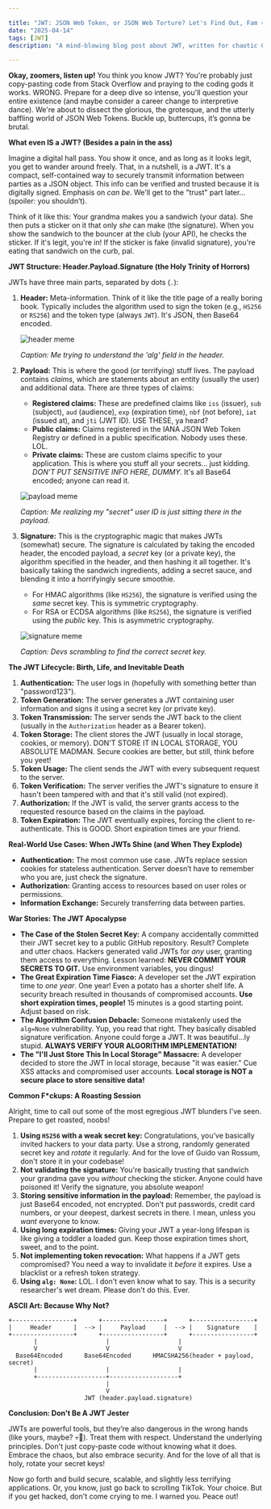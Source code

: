 ```yaml
---

title: "JWT: JSON Web Token, or JSON Web Torture? Let's Find Out, Fam 💀"
date: "2025-04-14"
tags: [JWT]
description: "A mind-blowing blog post about JWT, written for chaotic Gen Z engineers. Brace yourselves; it's gonna be a wild ride."

---
```


**Okay, zoomers, listen up!** You think you know JWT? You're probably just copy-pasting code from Stack Overflow and praying to the coding gods it works. WRONG. Prepare for a deep dive so intense, you'll question your entire existence (and maybe consider a career change to interpretive dance). We're about to dissect the glorious, the grotesque, and the utterly baffling world of JSON Web Tokens. Buckle up, buttercups, it’s gonna be brutal.

**What even IS a JWT? (Besides a pain in the ass)**

Imagine a digital hall pass. You show it once, and as long as it looks legit, you get to wander around freely. That, in a nutshell, is a JWT. It's a compact, self-contained way to securely transmit information between parties as a JSON object. This info can be verified and trusted because it is digitally signed. Emphasis on *can be*. We'll get to the "trust" part later… (spoiler: you shouldn’t).

Think of it like this: Your grandma makes you a sandwich (your data). She then puts a sticker on it that only *she* can make (the signature). When you show the sandwich to the bouncer at the club (your API), he checks the sticker. If it's legit, you're in! If the sticker is fake (invalid signature), you're eating that sandwich on the curb, pal.

**JWT Structure: Header.Payload.Signature (the Holy Trinity of Horrors)**

JWTs have three main parts, separated by dots (`.`):

1.  **Header:** Meta-information. Think of it like the title page of a really boring book. Typically includes the algorithm used to sign the token (e.g., `HS256` or `RS256`) and the token type (always `JWT`). It's JSON, then Base64 encoded.

    ![header meme](https://i.imgflip.com/386l2v.jpg)

    *Caption: Me trying to understand the 'alg' field in the header.*

2.  **Payload:** This is where the good (or terrifying) stuff lives. The payload contains *claims*, which are statements about an entity (usually the user) and additional data. There are three types of claims:

    *   **Registered claims:** These are predefined claims like `iss` (issuer), `sub` (subject), `aud` (audience), `exp` (expiration time), `nbf` (not before), `iat` (issued at), and `jti` (JWT ID). USE THESE, ya heard?
    *   **Public claims:** Claims registered in the IANA JSON Web Token Registry or defined in a public specification. Nobody uses these. LOL.
    *   **Private claims:** These are custom claims specific to your application. This is where you stuff all your secrets... just kidding. *DON'T PUT SENSITIVE INFO HERE, DUMMY.* It's all Base64 encoded; anyone can read it.

    ![payload meme](https://i.imgflip.com/39f81g.jpg)

    *Caption: Me realizing my "secret" user ID is just sitting there in the payload.*

3.  **Signature:** This is the cryptographic magic that makes JWTs (somewhat) secure. The signature is calculated by taking the encoded header, the encoded payload, a *secret* key (or a private key), the algorithm specified in the header, and then hashing it all together.  It's basically taking the sandwich ingredients, adding a secret sauce, and blending it into a horrifyingly secure smoothie.

    *   For HMAC algorithms (like `HS256`), the signature is verified using the *same* secret key. This is symmetric cryptography.
    *   For RSA or ECDSA algorithms (like `RS256`), the signature is verified using the *public* key. This is asymmetric cryptography.

    ![signature meme](https://i.imgflip.com/1v31f1.jpg)

    *Caption: Devs scrambling to find the correct secret key.*

**The JWT Lifecycle: Birth, Life, and Inevitable Death**

1.  **Authentication:** The user logs in (hopefully with something better than "password123").
2.  **Token Generation:** The server generates a JWT containing user information and signs it using a secret key (or private key).
3.  **Token Transmission:** The server sends the JWT back to the client (usually in the `Authorization` header as a Bearer token).
4.  **Token Storage:** The client stores the JWT (usually in local storage, cookies, or memory). DON'T STORE IT IN LOCAL STORAGE, YOU ABSOLUTE MADMAN. Secure cookies are better, but still, think before you yeet!
5.  **Token Usage:** The client sends the JWT with every subsequent request to the server.
6.  **Token Verification:** The server verifies the JWT's signature to ensure it hasn't been tampered with and that it's still valid (not expired).
7.  **Authorization:** If the JWT is valid, the server grants access to the requested resource based on the claims in the payload.
8.  **Token Expiration:** The JWT eventually expires, forcing the client to re-authenticate. This is GOOD. Short expiration times are your friend.

**Real-World Use Cases: When JWTs Shine (and When They Explode)**

*   **Authentication:** The most common use case. JWTs replace session cookies for stateless authentication. Server doesn’t have to remember who you are, just check the signature.
*   **Authorization:** Granting access to resources based on user roles or permissions.
*   **Information Exchange:** Securely transferring data between parties.

**War Stories: The JWT Apocalypse**

*   **The Case of the Stolen Secret Key:** A company accidentally committed their JWT secret key to a public GitHub repository. Result?  Complete and utter chaos. Hackers generated valid JWTs for *any* user, granting them access to everything.  Lesson learned: **NEVER COMMIT YOUR SECRETS TO GIT.** Use environment variables, you dingus!
*   **The Great Expiration Time Fiasco:** A developer set the JWT expiration time to *one year*.  One year!  Even a potato has a shorter shelf life. A security breach resulted in thousands of compromised accounts.  **Use short expiration times, people!**  15 minutes is a good starting point. Adjust based on risk.
*   **The Algorithm Confusion Debacle:** Someone mistakenly used the `alg=None` vulnerability. Yup, you read that right. They basically disabled signature verification. Anyone could forge a JWT. It was beautiful...ly stupid. **ALWAYS VERIFY YOUR ALGORITHM IMPLEMENTATION!**
*  **The "I'll Just Store This In Local Storage" Massacre:** A developer decided to store the JWT in local storage, because "it was easier." Cue XSS attacks and compromised user accounts. **Local storage is NOT a secure place to store sensitive data!**

**Common F*ckups: A Roasting Session**

Alright, time to call out some of the most egregious JWT blunders I've seen. Prepare to get roasted, noobs!

1.  **Using `HS256` with a weak secret key:**  Congratulations, you’ve basically invited hackers to your data party. Use a strong, randomly generated secret key and *rotate* it regularly. And for the love of Guido van Rossum, don't store it in your codebase!
2.  **Not validating the signature:**  You're basically trusting that sandwich your grandma gave you *without* checking the sticker. Anyone could have poisoned it! Verify the signature, you absolute weapon!
3.  **Storing sensitive information in the payload:**  Remember, the payload is just Base64 encoded, not encrypted.  Don't put passwords, credit card numbers, or your deepest, darkest secrets in there.  I mean, unless you *want* everyone to know.
4.  **Using long expiration times:** Giving your JWT a year-long lifespan is like giving a toddler a loaded gun.  Keep those expiration times short, sweet, and to the point.
5.  **Not implementing token revocation:**  What happens if a JWT gets compromised?  You need a way to invalidate it *before* it expires.  Use a blacklist or a refresh token strategy.
6.  **Using `alg: None`:** LOL. I don't even know what to say. This is a security researcher's wet dream. Please don't do this. Ever.

**ASCII Art: Because Why Not?**

```
+-----------------+      +-----------------+      +-----------------+
|     Header      |  --> |     Payload     |  --> |    Signature    |
+-----------------+      +-----------------+      +-----------------+
       |                   |                   |
       V                   V                   V
  Base64Encoded      Base64Encoded      HMACSHA256(header + payload, secret)
       |                   |                   |
       +-------------------+-------------------+
                           |
                           V
                     JWT (header.payload.signature)

```

**Conclusion: Don't Be A JWT Jester**

JWTs are powerful tools, but they’re also dangerous in the wrong hands (like yours, maybe? 💀🙏). Treat them with respect. Understand the underlying principles. Don't just copy-paste code without knowing what it does. Embrace the chaos, but also embrace security. And for the love of all that is holy, rotate your secret keys!

Now go forth and build secure, scalable, and slightly less terrifying applications. Or, you know, just go back to scrolling TikTok. Your choice. But if you get hacked, don't come crying to me. I warned you. Peace out!
